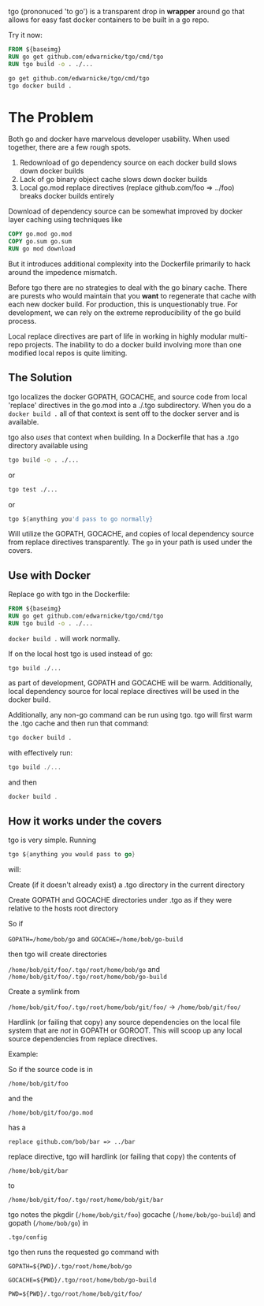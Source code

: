 tgo (prononuced 'to go') is a transparent drop in **wrapper** around go that allows for easy fast docker containers to be built in a go repo.

Try it now:

```dockerfile
FROM ${baseimg}
RUN go get github.com/edwarnicke/tgo/cmd/tgo
RUN tgo build -o . ./...
```

```bash
go get github.com/edwarnicke/tgo/cmd/tgo
tgo docker build .
```

# The Problem

Both go and docker have marvelous developer usability.  When used together, there are a few rough spots.

1. Redownload of go dependency source on each docker build slows down docker builds
1. Lack of go binary object cache slows down docker builds
1. Local go.mod replace directives (replace github.com/foo => ../foo) breaks docker builds entirely

Download of dependency source can be somewhat improved by docker layer caching using techniques like

```dockerfile
COPY go.mod go.mod
COPY go.sum go.sum
RUN go mod download
```

But it introduces additional complexity into the Dockerfile primarily to hack around the impedence mismatch.

Before tgo there are no strategies to deal with the go binary cache.  There are purests who would maintain that you **want** to 
regenerate that cache with each new docker build.  For production, this is unquestionably true.  For development, we can rely on the
extreme reproducibility of the go build process.

Local replace directives are part of life in working in highly modular multi-repo projects.  The inability to do a docker build
involving more than one modified local repos is quite limiting.

## The Solution
tgo localizes the docker GOPATH, GOCACHE, and source code from local 'replace' directives in the go.mod into a ./.tgo subdirectory.
When you do a ```docker build .``` all of that context is sent off to the docker server and is available.

tgo also *uses* that context when building.  In a Dockerfile that has a .tgo directory available using

```bash
tgo build -o . ./...
```
or
```bash
tgo test ./...
```

or

```go
tgo ${anything you'd pass to go normally}
```

Will utilize the GOPATH, GOCACHE, and copies of local dependency source from replace directives transparently.
The ```go``` in your path is used under the covers.

## Use with Docker
Replace go with tgo in the Dockerfile:

```dockerfile
FROM ${baseimg}
RUN go get github.com/edwarnicke/tgo/cmd/tgo
RUN tgo build -o . ./...
```

```docker build .``` will work normally.

If on the local host tgo is used instead of go:

```tgo build ./...```

as part of development, GOPATH and GOCACHE will be warm.  Additionally, local dependency source
for local replace directives will be used in the docker build.

Additionally, any non-go command can be run using tgo. tgo will first warm the .tgo cache and then run that command:

```bash
tgo docker build .
```

with effectively run:
```go
tgo build ./...
```
and then
```go
docker build .
```

## How it works under the covers

tgo is very simple.  Running 

```go
tgo ${anything you would pass to go}
```

will:

Create (if it doesn't already exist) a .tgo directory in the current directory

Create GOPATH and GOCACHE directories under .tgo as if they were relative to the hosts root directory

So if 

```GOPATH=/home/bob/go``` and ```GOCACHE=/home/bob/go-build``` 

then tgo will create directories

```/home/bob/git/foo/.tgo/root/home/bob/go``` and ```/home/bob/git/foo/.tgo/root/home/bob/go-build```

Create a symlink from 

```/home/bob/git/foo/.tgo/root/home/bob/git/foo/``` -> ```/home/bob/git/foo/```

Hardlink (or failing that copy) any source dependencies on the local file system that are *not* in GOPATH or GOROOT.
This will scoop up any local source dependencies from replace directives.  

Example:

So if the source code is in 

```/home/bob/git/foo``` 

and the 

```/home/bob/git/foo/go.mod``` 

has a 

```replace github.com/bob/bar => ../bar``` 

replace directive, tgo will hardlink (or failing that copy) the contents of 

```/home/bob/git/bar``` 

to 

```/home/bob/git/foo/.tgo/root/home/bob/git/bar```

tgo notes the pkgdir (````/home/bob/git/foo````) gocache (```/home/bob/go-build```) and gopath (```/home/bob/go```) in 

```.tgo/config```

tgo then runs the requested go command with 

```GOPATH=${PWD}/.tgo/root/home/bob/go```

```GOCACHE=${PWD}/.tgo/root/home/bob/go-build```

```PWD=${PWD}/.tgo/root/home/bob/git/foo/```


